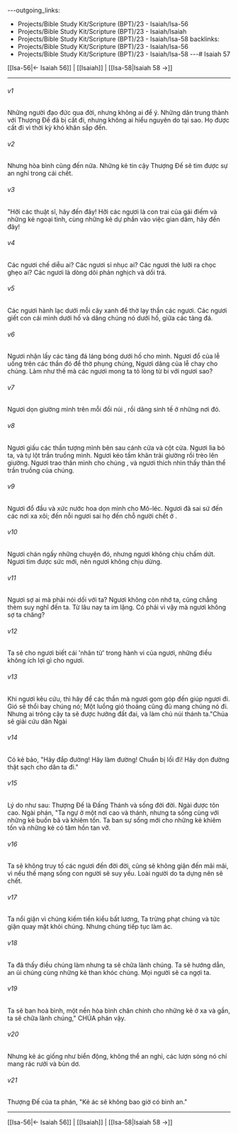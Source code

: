 ---outgoing_links:
  - Projects/Bible Study Kit/Scripture (BPT)/23 - Isaiah/Isa-56
  - Projects/Bible Study Kit/Scripture (BPT)/23 - Isaiah/Isaiah
  - Projects/Bible Study Kit/Scripture (BPT)/23 - Isaiah/Isa-58
backlinks:
  - Projects/Bible Study Kit/Scripture (BPT)/23 - Isaiah/Isa-56
  - Projects/Bible Study Kit/Scripture (BPT)/23 - Isaiah/Isa-58
---# Isaiah 57

[[Isa-56|← Isaiah 56]] | [[Isaiah]] | [[Isa-58|Isaiah 58 →]]
***



###### v1 
Những người đạo đức qua đời, nhưng không ai để ý. Những dân trung thành với Thượng Đế đã bị cất đi, nhưng không ai hiểu nguyên do tại sao. Họ được cất đi vì thời kỳ khó khăn sắp đến. 

###### v2 
Nhưng hòa bình cũng đến nữa. Những kẻ tin cậy Thượng Đế sẽ tìm được sự an nghỉ trong cái chết. 

###### v3 
"Hỡi các thuật sĩ, hãy đến đây! Hỡi các ngươi là con trai của gái điếm và những kẻ ngoại tình, cùng những kẻ dự phần vào việc gian dâm, hãy đến đây! 

###### v4 
Các ngươi chế diễu ai? Các ngươi sỉ nhục ai? Các ngươi thè lưỡi ra chọc ghẹo ai? Các ngươi là dòng dõi phản nghịch và dối trá. 

###### v5 
Các ngươi hành lạc dưới mỗi cây xanh để thờ lạy thần các ngươi. Các ngươi giết con cái mình dưới hố và dâng chúng nó dưới hố, giữa các tảng đá. 

###### v6 
Ngươi nhận lấy các tảng đá láng bóng dưới hố cho mình. Ngươi đổ của lễ uống trên các thần đó để thờ phụng chúng, Ngươi dâng của lễ chay cho chúng. Làm như thế mà các ngươi mong ta tỏ lòng từ bi với ngươi sao? 

###### v7 
Ngươi dọn giường mình trên mỗi đồi núi , rồi dâng sinh tế ở những nơi đó. 

###### v8 
Ngươi giấu các thần tượng mình bên sau cánh cửa và cột cửa. Ngươi lìa bỏ ta, và tự lột trần truồng mình. Ngươi kéo tấm khăn trải giường rồi trèo lên giường. Ngươi trao thân mình cho chúng , và ngươi thích nhìn thấy thân thể trần truồng của chúng. 

###### v9 
Ngươi đổ đầu và xức nước hoa dọn mình cho Mô-léc. Ngươi đã sai sứ đến các nơi xa xôi; đến nỗi ngươi sai họ đến chỗ người chết ở . 

###### v10 
Ngươi chán ngấy những chuyện đó, nhưng ngươi không chịu chấm dứt. Ngươi tìm được sức mới, nên ngươi không chịu dừng. 

###### v11 
Ngươi sợ ai mà phải nói dối với ta? Ngươi không còn nhớ ta, cũng chẳng thèm suy nghĩ đến ta. Từ lâu nay ta im lặng. Có phải vì vậy mà ngươi không sợ ta chăng? 

###### v12 
Ta sẽ cho ngươi biết cái 'nhân từ' trong hành vi của ngươi, những điều không ích lợi gì cho ngươi. 

###### v13 
Khi ngươi kêu cứu, thì hãy để các thần mà ngươi gom góp đến giúp ngươi đi. Gió sẽ thổi bay chúng nó; Một luồng gió thoảng cũng đủ mang chúng nó đi. Nhưng ai trông cậy ta sẽ được hưởng đất đai, và làm chủ núi thánh ta."Chúa sẽ giải cứu dân Ngài 

###### v14 
Có kẻ bảo, "Hãy đắp đường! Hãy làm đường! Chuẩn bị lối đi! Hãy dọn đường thật sạch cho dân ta đi." 

###### v15 
Lý do như sau: Thượng Đế là Đấng Thánh và sống đời đời. Ngài được tôn cao. Ngài phán, "Ta ngự ở một nơi cao và thánh, nhưng ta sống cùng với những kẻ buồn bã và khiêm tốn. Ta ban sự sống mới cho những kẻ khiêm tốn và những kẻ có tâm hồn tan vỡ. 

###### v16 
Ta sẽ không truy tố các ngươi đến đời đời, cũng sẽ không giận đến mãi mãi, vì nếu thế mạng sống con người sẽ suy yếu. Loài người do ta dựng nên sẽ chết. 

###### v17 
Ta nổi giận vì chúng kiếm tiền kiểu bất lương, Ta trừng phạt chúng và tức giận quay mặt khỏi chúng. Nhưng chúng tiếp tục làm ác. 

###### v18 
Ta đã thấy điều chúng làm nhưng ta sẽ chữa lành chúng. Ta sẽ hướng dẫn, an ủi chúng cùng những kẻ than khóc chúng. Mọi người sẽ ca ngợi ta. 

###### v19 
Ta sẽ ban hoà bình, một nền hòa bình chân chính cho những kẻ ở xa và gần, ta sẽ chữa lành chúng," CHÚA phán vậy. 

###### v20 
Nhưng kẻ ác giống như biển động, không thể an nghỉ, các lượn sóng nó chỉ mang rác rưởi và bùn dơ. 

###### v21 
Thượng Đế của ta phán, "Kẻ ác sẽ không bao giờ có bình an."

***
[[Isa-56|← Isaiah 56]] | [[Isaiah]] | [[Isa-58|Isaiah 58 →]]
